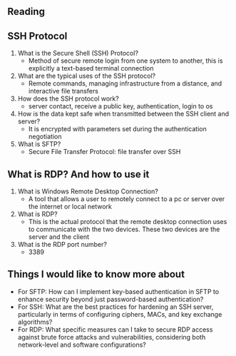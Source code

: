 ## Reading
## SSH Protocol

1. What is the Secure Shell (SSH) Protocol?
   * Method of secure remote login from one system to another, this is explicitly a text-based terminal connection
3. What are the typical uses of the SSH protocol?
   * Remote commands, managing infrastructure from a distance, and interactive file transfers
5. How does the SSH protocol work?
   * server contact, receive a public key, authentication, login to os
7. How is the data kept safe when transmitted between the SSH client and server?
   * It is encrypted with parameters set during the authentication negotiation
9. What is SFTP?
    * Secure File Transfer Protocol: file transfer over SSH 

    
## What is RDP? And how to use it
1. What is Windows Remote Desktop Connection?
   * A tool that allows a user to remotely connect to a pc or server over the internet or local network
3. What is RDP?
   * This is the actual protocol that the remote desktop connection uses to communicate with the two devices. These two devices are the server and the client
5. What is the RDP port number?
   * 3389
## Things I would like to know more about 

* For SFTP: How can I implement key-based authentication in SFTP to enhance security beyond just password-based authentication?
* For SSH: What are the best practices for hardening an SSH server, particularly in terms of configuring ciphers, MACs, and key exchange algorithms?
* For RDP: What specific measures can I take to secure RDP access against brute force attacks and vulnerabilities, considering both network-level and software configurations?
